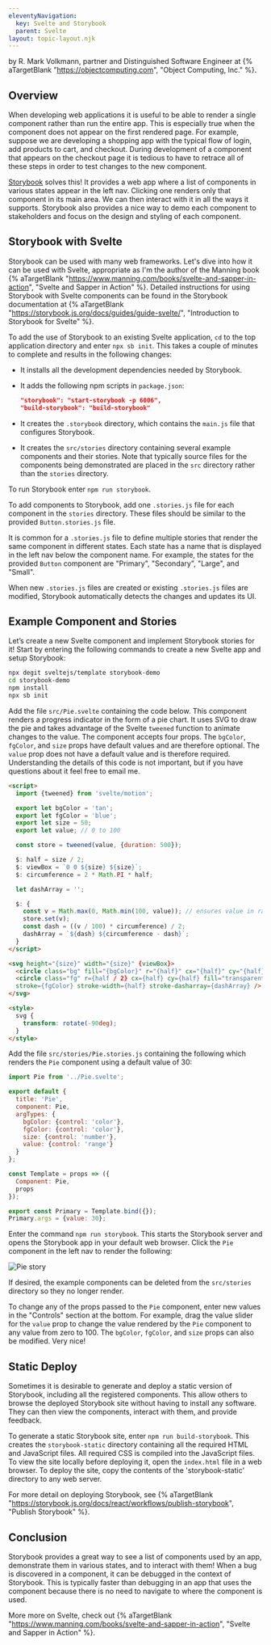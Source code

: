 ```yaml
---
eleventyNavigation:
  key: Svelte and Storybook
  parent: Svelte
layout: topic-layout.njk
---
```


by R. Mark Volkmann, partner and Distinguished Software Engineer at
{% aTargetBlank "https://objectcomputing.com", "Object Computing, Inc." %}.

## Overview

When developing web applications it is useful to be able to
render a single component rather than run the entire app.
This is especially true when the component
does not appear on the first rendered page.
For example, suppose we are developing a shopping app with
the typical flow of login, add products to cart, and checkout.
During development of a component that appears on the checkout page
it is tedious to have to retrace all of these steps
in order to test changes to the new component.

[Storybook](https://storybook.js.org) solves this! It provides a web app
where a list of components in various states appear in the left nav.
Clicking one renders only that component in its main area.
We can then interact with it in all the ways it supports.
Storybook also provides a nice way to demo each component to stakeholders
and focus on the design and styling of each component.

## Storybook with Svelte

Storybook can be used with many web frameworks.
Let's dive into how it can be used with Svelte,
appropriate as I'm the author of the Manning book
{% aTargetBlank "https://www.manning.com/books/svelte-and-sapper-in-action",
"Svelte and Sapper in Action" %}.
Detailed instructions for using Storybook with Svelte components
can be found in the Storybook documentation at
{% aTargetBlank "https://storybook.js.org/docs/guides/guide-svelte/",
"Introduction to Storybook for Svelte" %}.

To add the use of Storybook to an existing Svelte application,
`cd` to the top application directory and enter `npx sb init`.
This takes a couple of minutes to complete
and results in the following changes:

- It installs all the development dependencies needed by Storybook.
- It adds the following npm scripts in `package.json`:

  ```json
  "storybook": "start-storybook -p 6006",
  "build-storybook": "build-storybook"
  ```

- It creates the `.storybook` directory, which
  contains the `main.js` file that configures Storybook.

- It creates the `src/stories` directory
  containing several example components and their stories.
  Note that typically source files for the components being demonstrated
  are placed in the `src` directory rather than the `stories` directory.

To run Storybook enter `npm run storybook`.

To add components to Storybook,
add one `.stories.js` file for each component
in the `stories` directory.
These files should be similar to the
provided `Button.stories.js` file.

It is common for a `.stories.js` file to define multiple
stories that render the same component in different states.
Each state has a name that is displayed in the left nav
below the component name.
For example, the states for the provided `Button` component
are "Primary", "Secondary", "Large", and "Small".

When new `.stories.js` files are created or
existing `.stories.js` files are modified,
Storybook automatically detects the changes and updates its UI.

## Example Component and Stories

Let’s create a new Svelte component and implement Storybook stories for it!
Start by entering the following commands to
create a new Svelte app and setup Storybook:

```bash
npx degit sveltejs/template storybook-demo
cd storybook-demo
npm install
npx sb init
```

Add the file `src/Pie.svelte` containing the code below.
This component renders a progress indicator in the form of a pie chart.
It uses SVG to draw the pie and takes advantage of the
Svelte `tweened` function to animate changes to the value.
The component accepts four props.
The `bgColor`, `fgColor`, and `size` props
have default values and are therefore optional.
The `value` prop does not have a default value and is therefore required.
Understanding the details of this code is not important,
but if you have questions about it feel free to email me.

```html
<script>
  import {tweened} from 'svelte/motion';

  export let bgColor = 'tan';
  export let fgColor = 'blue';
  export let size = 50;
  export let value; // 0 to 100

  const store = tweened(value, {duration: 500});

  $: half = size / 2;
  $: viewBox = `0 0 ${size} ${size}`;
  $: circumference = 2 * Math.PI * half;

  let dashArray = '';

  $: {
    const v = Math.max(0, Math.min(100, value)); // ensures value in range
    store.set(v);
    const dash = ((v / 100) * circumference) / 2;
    dashArray = `${dash} ${circumference - dash}`;
  }
</script>

<svg height="{size}" width="{size}" {viewBox}>
  <circle class="bg" fill="{bgColor}" r="{half}" cx="{half}" cy="{half}" />
  <circle class="fg" r={half / 2} cx={half} cy={half} fill="transparent"
  stroke={fgColor} stroke-width={half} stroke-dasharray={dashArray} />
</svg>

<style>
  svg {
    transform: rotate(-90deg);
  }
</style>
```

Add the file `src/stories/Pie.stories.js` containing the following
which renders the `Pie` component using a default value of 30:

```js
import Pie from '../Pie.svelte';

export default {
  title: 'Pie',
  component: Pie,
  argTypes: {
    bgColor: {control: 'color'},
    fgColor: {control: 'color'},
    size: {control: 'number'},
    value: {control: 'range'}
  }
};

const Template = props => ({
  Component: Pie,
  props
});

export const Primary = Template.bind({});
Primary.args = {value: 30};
```

Enter the command `npm run storybook`.
This starts the Storybook server and
opens the Storybook app in your default web browser.
Click the `Pie` component in the left nav to render the following:

<img alt="Pie story"
  src="/blog/assets/svelte-storybook.png?v={{pkg.version}}">

If desired, the example components can be deleted
from the `src/stories` directory so they no longer render.

To change any of the props passed to the `Pie` component,
enter new values in the "Controls" section at the bottom.
For example, drag the value slider for the `value` prop to change the
value rendered by the `Pie` component to any value from zero to 100.
The `bgColor`, `fgColor`, and `size` props can also be modified.
Very nice!

## Static Deploy

Sometimes it is desirable to generate and deploy a static version
of Storybook, including all the registered components.
This allow others to browse the deployed Storybook site
without having to install any software.
They can then view the components, interact with them, and provide feedback.

To generate a static Storybook site, enter `npm run build-storybook`.
This creates the `storybook-static` directory
containing all the required HTML and JavaScript files.
All required CSS is compiled into the JavaScript files.
To view the site locally before deploying it,
open the `index.html` file in a web browser.
To deploy the site, copy the contents of the 'storybook-static' directory
to any web server.

For more detail on deploying Storybook, see {% aTargetBlank
"https://storybook.js.org/docs/react/workflows/publish-storybook",
"Publish Storybook" %}.

## Conclusion

Storybook provides a great way to
see a list of components used by an app,
demonstrate them in various states,
and to interact with them!
When a bug is discovered in a component,
it can be debugged in the context of Storybook.
This is typically faster than debugging in an app that uses the component
because there is no need to navigate to where the component is used.

More more on Svelte, check out
{% aTargetBlank "https://www.manning.com/books/svelte-and-sapper-in-action",
"Svelte and Sapper in Action" %}.
